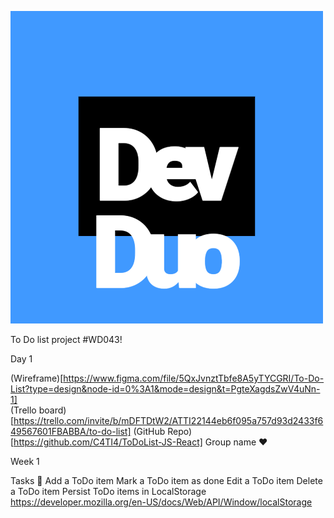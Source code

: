 ![DevDuoLogo](./DevDuoLogo.png)

To Do list project #WD043!

Day 1

(Wireframe)[https://www.figma.com/file/5QxJvnztTbfe8A5yTYCGRI/To-Do-List?type=design&node-id=0%3A1&mode=design&t=PgteXagdsZwV4uNn-1]  
(Trello board) [https://trello.com/invite/b/mDFTDtW2/ATTI22144eb6f095a757d93d2433f649567601FBABBA/to-do-list]
(GitHub Repo) [https://github.com/C4TI4/ToDoList-JS-React]
Group name ❤

Week 1

Tasks 📃
Add a ToDo item
Mark a ToDo item as done
Edit a ToDo item
Delete a ToDo item
Persist ToDo items in LocalStorage https://developer.mozilla.org/en-US/docs/Web/API/Window/localStorage
